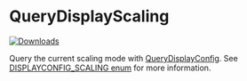 # QueryDisplayScaling

[![Downloads](https://img.shields.io/github/downloads/valleyofdoom/QueryDisplayScaling/total.svg)](https://github.com/valleyofdoom/QueryDisplayScaling/releases)

Query the current scaling mode with [QueryDisplayConfig](https://learn.microsoft.com/en-us/windows/win32/api/winuser/nf-winuser-querydisplayconfig). See [DISPLAYCONFIG_SCALING enum](https://learn.microsoft.com/en-us/windows/win32/api/wingdi/ne-wingdi-displayconfig_scaling) for more information.
